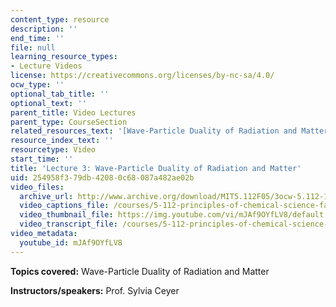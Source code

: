 ```yaml
---
content_type: resource
description: ''
end_time: ''
file: null
learning_resource_types:
- Lecture Videos
license: https://creativecommons.org/licenses/by-nc-sa/4.0/
ocw_type: ''
optional_tab_title: ''
optional_text: ''
parent_title: Video Lectures
parent_type: CourseSection
related_resources_text: '[Wave-Particle Duality of Radiation and Matter (PDF)](/courses/5-112-principles-of-chemical-science-fall-2005/resources/lecture3)'
resource_index_text: ''
resourcetype: Video
start_time: ''
title: 'Lecture 3: Wave-Particle Duality of Radiation and Matter'
uid: 254958f3-79db-4208-0c68-087a482ae02b
video_files:
  archive_url: http://www.archive.org/download/MIT5.112F05/3ocw-5.112-12sep2005-220k.mp4
  video_captions_file: /courses/5-112-principles-of-chemical-science-fall-2005/7b72816141465066849040991661815e_mJAf9OYfLV8.vtt
  video_thumbnail_file: https://img.youtube.com/vi/mJAf9OYfLV8/default.jpg
  video_transcript_file: /courses/5-112-principles-of-chemical-science-fall-2005/cd71b9ac6f30ac9005e25f18b94c7e98_mJAf9OYfLV8.pdf
video_metadata:
  youtube_id: mJAf9OYfLV8
---
```


**Topics covered:** Wave-Particle Duality of Radiation and Matter

**Instructors/speakers:** Prof. Sylvia Ceyer

